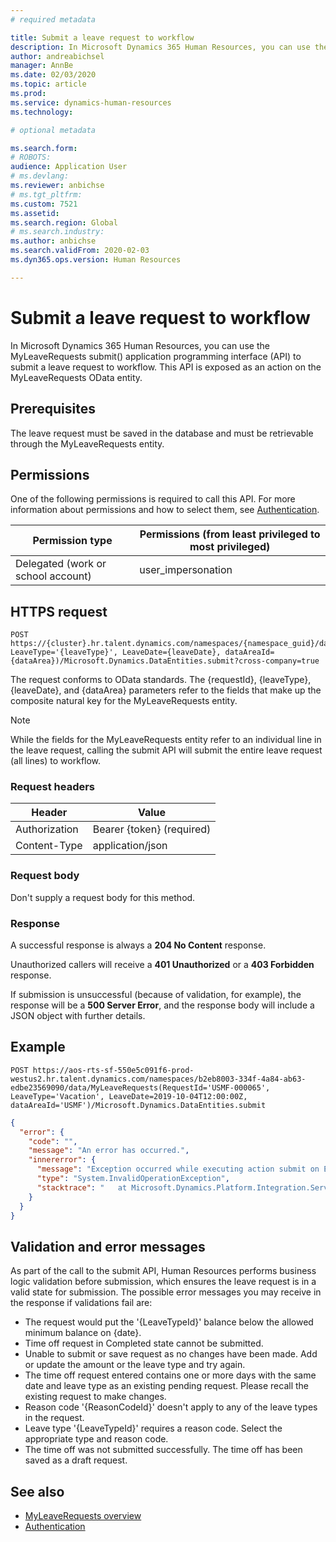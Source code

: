 ```yaml
---
# required metadata

title: Submit a leave request to workflow
description: In Microsoft Dynamics 365 Human Resources, you can use the MyLeaveRequests submit() application programming interface (API) to submit a leave request to workflow.
author: andreabichsel
manager: AnnBe
ms.date: 02/03/2020
ms.topic: article
ms.prod: 
ms.service: dynamics-human-resources
ms.technology: 

# optional metadata

ms.search.form: 
# ROBOTS: 
audience: Application User
# ms.devlang: 
ms.reviewer: anbichse
# ms.tgt_pltfrm: 
ms.custom: 7521
ms.assetid: 
ms.search.region: Global
# ms.search.industry: 
ms.author: anbichse
ms.search.validFrom: 2020-02-03
ms.dyn365.ops.version: Human Resources

---
```


# Submit a leave request to workflow

In Microsoft Dynamics 365 Human Resources, you can use the MyLeaveRequests submit() application programming interface (API) to submit a leave request to workflow. This API is exposed as an action on the MyLeaveRequests OData entity.

## Prerequisites

The leave request must be saved in the database and must be retrievable through the MyLeaveRequests entity.

## Permissions

One of the following permissions is required to call this API. For more information about permissions and how to select them, see [Authentication](hr-developer-api-authentication.md).

| Permission type                    | Permissions (from least privileged to most privileged) |
|------------------------------------|--------------------------------------------------------|
| Delegated (work or school account) | user\_impersonation                                    |

## HTTPS request

<!-- { "blockType": "ignored" } -->
```HTTP
POST https://{cluster}.hr.talent.dynamics.com/namespaces/{namespace_guid}/data/MyLeaveRequests(RequestId='{requestId}', LeaveType='{leaveType}', LeaveDate={leaveDate}, dataAreaId={dataArea})/Microsoft.Dynamics.DataEntities.submit?cross-company=true
```

The request conforms to OData standards. The {requestId}, {leaveType}, {leaveDate}, and {dataArea} parameters refer to the fields that make up the composite natural key for the MyLeaveRequests entity.

> [!NOTE]
> While the fields for the MyLeaveRequests entity refer to an individual line in the leave request, calling the submit API will submit the entire leave request (all lines) to workflow.

### Request headers

| Header         | Value                     |
|----------------|---------------------------|
| Authorization  | Bearer {token} (required) |
| Content-Type   | application/json          |

### Request body

Don't supply a request body for this method.

### Response

A successful response is always a **204 No Content** response.

Unauthorized callers will receive a **401 Unauthorized** or a **403 Forbidden** response.

If submission is unsuccessful (because of validation, for example), the response will be a **500 Server Error**, and the response body will include a JSON object with further details.

## Example

```http
POST https://aos-rts-sf-550e5c091f6-prod-westus2.hr.talent.dynamics.com/namespaces/b2eb8003-334f-4a84-ab63-edbe23569090/data/MyLeaveRequests(RequestId='USMF-000065', LeaveType='Vacation', LeaveDate=2019-10-04T12:00:00Z, dataAreaId='USMF')/Microsoft.Dynamics.DataEntities.submit
```

```json
{
  "error": {
    "code": "",
    "message": "An error has occurred.",
    "innererror": {
      "message": "Exception occurred while executing action submit on Entity MyLeaveRequest: The request would put the 'Vacation' balance below the allowed minimum balance on 9/10/2019.",
      "type": "System.InvalidOperationException",
      "stacktrace": "   at Microsoft.Dynamics.Platform.Integration.Services.OData.Action.ActionInvokable.Invoke()   at Microsoft.Dynamics.Platform.Integration.Services.OData.Update.UpdateProcessor.ActionInvocation(ChangeOperationContext context, ActionInvokable action)   at Microsoft.Dynamics.Platform.Integration.Services.OData.Update.UpdateManager.<>c__DisplayClass13_0.<ScheduleInvokable>b__0(ChangeOperationContext context)   at Microsoft.Dynamics.Platform.Integration.Services.OData.Update.ChangeInfo.ExecuteActionsInCompanyContext(IEnumerable`1 actionList, ChangeOperationContext operationContext)\r\n   at Microsoft.Dynamics.Platform.Integration.Services.OData.Update.ChangeInfo.ExecuteActions(ChangeOperationContext context)   at Microsoft.Dynamics.Platform.Integration.Services.OData.Update.UpdateManager.SaveChanges()   at Microsoft.Dynamics.Platform.Integration.Services.OData.AxODataDelegatingHandler.<SaveChangesAsync>d__3.MoveNext()"
    }
  }
}
```

## Validation and error messages

As part of the call to the submit API, Human Resources performs business logic validation before submission, which ensures the leave request is in a valid state for submission. The possible error messages you may receive in the response if validations fail are:

 - The request would put the '{LeaveTypeId}' balance below the allowed minimum balance on {date}.
 - Time off request in Completed state cannot be submitted.
 - Unable to submit or save request as no changes have been made. Add or update the amount or the leave type and try again.
 - The time off request entered contains one or more days with the same date and leave type as an existing pending request. Please recall the existing request to make changes.
 - Reason code '{ReasonCodeId}' doesn't apply to any of the leave types in the request.
 - Leave type '{LeaveTypeId}' requires a reason code. Select the appropriate type and reason code.
 - The time off was not submitted successfully. The time off has been saved as a draft request.

## See also

- [MyLeaveRequests overview](hr-developer-api-myleaverequests-overview.md)
- [Authentication](hr-developer-api-authentication.md)